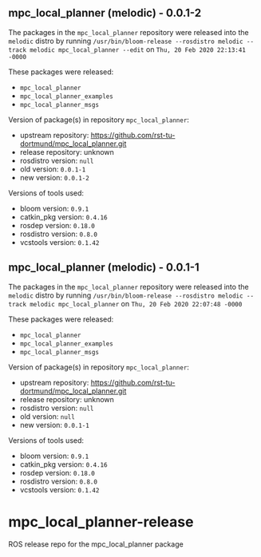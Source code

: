 ## mpc_local_planner (melodic) - 0.0.1-2

The packages in the `mpc_local_planner` repository were released into the `melodic` distro by running `/usr/bin/bloom-release --rosdistro melodic --track melodic mpc_local_planner --edit` on `Thu, 20 Feb 2020 22:13:41 -0000`

These packages were released:
- `mpc_local_planner`
- `mpc_local_planner_examples`
- `mpc_local_planner_msgs`

Version of package(s) in repository `mpc_local_planner`:

- upstream repository: https://github.com/rst-tu-dortmund/mpc_local_planner.git
- release repository: unknown
- rosdistro version: `null`
- old version: `0.0.1-1`
- new version: `0.0.1-2`

Versions of tools used:

- bloom version: `0.9.1`
- catkin_pkg version: `0.4.16`
- rosdep version: `0.18.0`
- rosdistro version: `0.8.0`
- vcstools version: `0.1.42`


## mpc_local_planner (melodic) - 0.0.1-1

The packages in the `mpc_local_planner` repository were released into the `melodic` distro by running `/usr/bin/bloom-release --rosdistro melodic --track melodic mpc_local_planner` on `Thu, 20 Feb 2020 22:07:48 -0000`

These packages were released:
- `mpc_local_planner`
- `mpc_local_planner_examples`
- `mpc_local_planner_msgs`

Version of package(s) in repository `mpc_local_planner`:

- upstream repository: https://github.com/rst-tu-dortmund/mpc_local_planner.git
- release repository: unknown
- rosdistro version: `null`
- old version: `null`
- new version: `0.0.1-1`

Versions of tools used:

- bloom version: `0.9.1`
- catkin_pkg version: `0.4.16`
- rosdep version: `0.18.0`
- rosdistro version: `0.8.0`
- vcstools version: `0.1.42`


# mpc_local_planner-release
ROS release repo for the mpc_local_planner package
